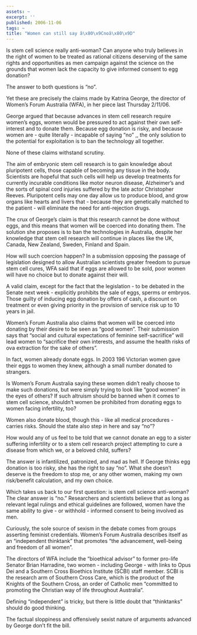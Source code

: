 ```yaml
---
assets: ~
excerpt: ''
published: 2006-11-06
tags: ~
title: "Women can still say â\x80\x9Cnoâ\x80\x9D"
---
```

Is stem cell science really anti-woman? Can anyone who truly believes in
the right of women to be treated as rational citizens deserving of the
same rights and opportunities as men campaign against the science on the
grounds that women lack the capacity to give informed consent to egg
donation?

The answer to both questions is “no”.

Yet these are precisely the claims made by Katrina George, the director
of Women’s Forum Australia (WFA), in her piece last Thursday 2/11/06.

George argued that because advances in stem cell research require
women’s eggs, women would be pressured to act against their own
self-interest and to donate them. Because egg donation is risky, and
because women are - quite literally - incapable of saying “no” ,, the
only solution to the potential for exploitation is to ban the technology
all together.

None of these claims withstand scrutiny.

The aim of embryonic stem cell research is to gain knowledge about
pluripotent cells, those capable of becoming any tissue in the body.
Scientists are hopeful that such cells will help us develop treatments
for currently incurable conditions like motor neuron disease,
Alzheimer’s and the sorts of spinal cord injuries suffered by the late
actor Christopher Reeves. Pluripotent cells may one day allow us to
produce blood, and grow organs like hearts and livers that - because
they are genetically matched to the patient - will eliminate the need
for anti-rejection drugs.

The crux of George’s claim is that this research cannot be done without
eggs, and this means that women will be coerced into donating them. The
solution she proposes is to ban the technologies in Australia, despite
her knowledge that stem cell research will continue in places like the
UK, Canada, New Zealand, Sweden, Finland and Spain.

How will such coercion happen? In a submission opposing the passage of
legislation designed to allow Australian scientists greater freedom to
pursue stem cell cures, WFA said that if eggs are allowed to be sold,
poor women will have no choice but to donate against their will.

A valid claim, except for the fact that the legislation - to be debated
in the Senate next week - explicitly prohibits the sale of eggs, sperms
or embryos. Those guilty of inducing egg donation by offers of cash, a
discount on treatment or even giving priority in the provision of
service risk up to 10 years in jail.

Women’s Forum Australia also claims that women will be coerced into
donating by their desire to be seen as “good women”. Their submission
says that “social and cultural expectations of feminine self-sacriifice”
will lead women to “sacrifice their own interests, and assume the health
risks of ova extraction for the sake of others”.

In fact, women already donate eggs. In 2003 196 Victorian women gave
their eggs to women they knew, although a small number donated to
strangers.

Is Women’s Forum Australia saying these women didn’t really choose to
make such donations, but were simply trying to look like “good women” in
the eyes of others? If such altruism should be banned when it comes to
stem cell science, shouldn’t women be prohibited from donating eggs to
women facing infertility, too?

Women also donate blood, though this - like all medical procedures -
carries risks. Should the state also step in here and say “no”?

How would any of us feel to be told that we cannot donate an egg to a
sister suffering infertility or to a stem cell research project
attempting to cure a disease from which we, or a beloved child, suffers?

The answer is infantilized, patronized, and mad as hell. If George
thinks egg donation is too risky, she has the right to say “no”. What
she doesn’t deserve is the freedom to stop me, or any other women,
making my own risk/benefit calculation, and my own choice.

Which takes us back to our first question: is stem cell science
anti-woman? The clear answer is “no.” Researchers and scientists believe
that as long as relevant legal rulings and ethical guidelines are
followed, women have the same ability to give - or withhold - informed
consent to being involved as men.

Curiously, the sole source of sexism in the debate comes from groups
asserting feminist credentials. Women’s Forum Australia describes itself
as an “independent thinktank” that promotes “the advancement, well-being
and freedom of all women”.

The directors of WFA include the “bioethical advisor” to former pro-life
Senator Brian Harradine, two women - including George - with links to
Opus Dei and a Southern Cross Bioethics Institute (SCBI) staff member.
SCBI is the research arm of Southern Cross Care, which is the product of
the Knights of the Southern Cross, an order of Catholic men “committed
to promoting the Christian way of life throughout Australia”.

Defining “independent” is tricky, but there is little doubt that
“thinktanks” should do good thinking.

The factual sloppiness and offensively sexist nature of arguments
advanced by George don’t fit the bill.